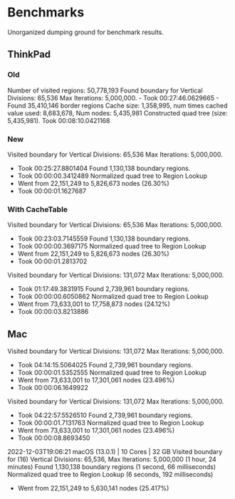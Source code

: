 # Benchmarks

Unorganized dumping ground for benchmark results.

## ThinkPad
### Old
Number of visited regions: 50,778,193
Found boundary for Vertical Divisions: 65,536 Max Iterations: 5,000,000.
	- Took 00:27:46.0629665
	- Found 35,410,146 border regions
Cache size: 1,358,995, num times cached value used: 8,683,678, Num nodes: 5,435,981
Constructed quad tree (size: 5,435,981). Took 00:08:10.0421168

### New

Visited boundary for Vertical Divisions: 65,536 Max Iterations: 5,000,000.
- Took 00:25:27.8801404
Found 1,130,138 boundary regions.
- Took 00:00:00.3412489
Normalized quad tree to Region Lookup
- Went from 22,151,249 to 5,826,673 nodes (26.30%)
- Took 00:00:01.1627687

### With CacheTable

Visited boundary for Vertical Divisions: 65,536 Max Iterations: 5,000,000.
- Took 00:23:03.7145559
Found 1,130,138 boundary regions.
- Took 00:00:00.3697175
Normalized quad tree to Region Lookup
- Went from 22,151,249 to 5,826,673 nodes (26.30%)
- Took 00:00:01.2813702

Visited boundary for Vertical Divisions: 131,072 Max Iterations: 5,000,000.
- Took 01:17:49.3831915
Found 2,739,961 boundary regions.
- Took 00:00:00.6050862
Normalized quad tree to Region Lookup
- Went from 73,633,001 to 17,758,873 nodes (24.12%)
- Took 00:00:03.8213886

## Mac

Visited boundary for Vertical Divisions: 131,072 Max Iterations: 5,000,000.
- Took 04:14:15.5064025
Found 2,739,961 boundary regions.
- Took 00:00:01.5352555
Normalized quad tree to Region Lookup
- Went from 73,633,001 to 17,301,061 nodes (23.496%)
- Took 00:00:06.1649922

Visited boundary for Vertical Divisions: 131,072 Max Iterations: 5,000,000.
- Took 04:22:57.5526510
Found 2,739,961 boundary regions.
- Took 00:00:01.7131763
Normalized quad tree to Region Lookup
- Went from 73,633,001 to 17,301,061 nodes (23.496%)
- Took 00:00:08.8693450


2022-12-03T19:06:21
macOS (13.0.1) |  10 Cores | 32 GB
Visited boundary for (16) Vertical Divisions: 65,536, Max Iterations: 5,000,000 (1 hour, 24 minutes)
Found 1,130,138 boundary regions (1 second, 66 milliseconds)
Normalized quad tree to Region Lookup (6 seconds, 192 milliseconds)
- Went from 22,151,249 to 5,630,141 nodes (25.417%)
